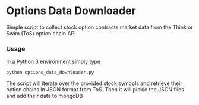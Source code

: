 # Options Data Downloader

Simple script to collect stock option contracts market data from the Think or Swim (ToS) option chain API 

### Usage

In a Python 3 environment simply type

```
python options_data_downloader.py
```

The script will iterate over the provided stock symbols and retrieve their option chains in JSON format from ToS. Then it will pickle the JSON files and add their data to mongoDB
